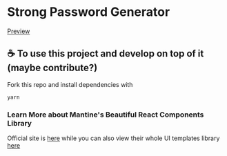 # Strong Password Generator
[Preview](https://pw.aoponcedeleon.me/)

## ☕️ To use this project and develop on top of it (maybe contribute?)

Fork this repo and install dependencies with

`yarn`

### Learn More about Mantine's Beautiful React Components Library

Official site is [here](https://mantine.dev/) while you can also view their whole UI templates library [here](https://ui.mantine.dev/) 
